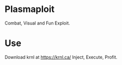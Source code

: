 # Plasmaploit
Combat, Visual and Fun Exploit.

# Use
Download krnl at https://krnl.ca/
Inject, Execute, Profit.
